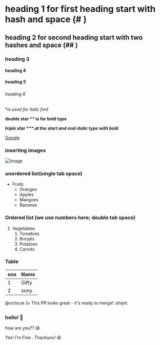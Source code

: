 # heading 1 for first heading start with hash and space (# )
## heading 2 for second heading start with two hashes and space (## )
### heading 3
#### heading 4
##### heading 5
###### heading 6

**is used for italic font* 

**double star ** is for bold type**

***triple star *** at the start and end-italic type with bold*** 

[Google](https://www.google.com/)

### inserting images
![Image](https://cdn.pixabay.com/photo/2015/04/23/22/00/tree-736885__480.jpg)

### unordered list(single tab space)
* Fruits 
  * Oranges
  * Apples
  * Mangoes
  * Bananas
### Ordered list (we use numbers here; double tab space)
1. Vegetables
   1. Tomatoes
   2. Brinjals
   3. Potatoes
   4. Carrots

### Table 
sno|Name
----|----
1|Gifty
2|sony

@octocat :+1: This PR looks great - it's ready to merge! :shipit:

### hello! :smiling_face_with_three_hearts: 
how are you?? :smile:

Yes! I'm Fine . Thankyou! :laughing:

